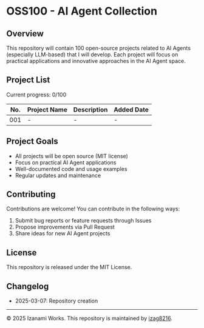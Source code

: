 # OSS100 - AI Agent Collection

## Overview
This repository will contain 100 open-source projects related to AI Agents (especially LLM-based) that I will develop. Each project will focus on practical applications and innovative approaches in the AI Agent space.

## Project List
Current progress: 0/100

| No. | Project Name | Description | Added Date |
|-----|--------------|-------------|------------|
| 001 | - | - | - |

## Project Goals
- All projects will be open source (MIT license)
- Focus on practical AI Agent applications
- Well-documented code and usage examples
- Regular updates and maintenance

## Contributing
Contributions are welcome! You can contribute in the following ways:

1. Submit bug reports or feature requests through Issues
2. Propose improvements via Pull Request
3. Share ideas for new AI Agent projects

## License
This repository is released under the MIT License.

## Changelog
- 2025-03-07: Repository creation

---
© 2025 Izanami Works. This repository is maintained by [izag8216](https://github.com/izag8216).
